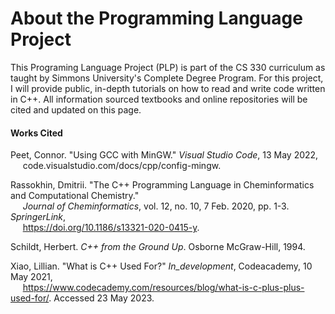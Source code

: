 # About the Programming Language Project
This Programing Language Project (PLP) is part of the CS 330 curriculum as taught by Simmons University's Complete Degree Program. For this project, I will provide public, in-depth tutorials on how to read and write code written in C++. All information sourced textbooks and online repositories will be cited and updated on this page.

#### Works Cited
Peet, Connor. "Using GCC with MinGW." *Visual Studio Code*, 13 May 2022, 
<br>&nbsp;&nbsp;&nbsp;&nbsp;&nbsp;code.visualstudio.com/docs/cpp/config-mingw.
   
Rassokhin, Dmitrii. "The C++ Programming Language in Cheminformatics and Computational Chemistry." 
<br>&nbsp;&nbsp;&nbsp;&nbsp;&nbsp;*Journal of Cheminformatics*, vol. 12, no. 10, 7 Feb. 2020, pp. 1-3. *SpringerLink*, 
<br>&nbsp;&nbsp;&nbsp;&nbsp;&nbsp;https://doi.org/10.1186/s13321-020-0415-y.
   
Schildt, Herbert. *C++ from the Ground Up*. Osborne McGraw-Hill, 1994.

Xiao, Lillian. "What is C++ Used For?" *In_development*, Codeacademy, 10 May 2021,
<br>&nbsp;&nbsp;&nbsp;&nbsp;&nbsp;https://www.codecademy.com/resources/blog/what-is-c-plus-plus-used-for/. Accessed 23 May 2023.
